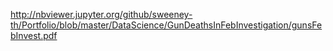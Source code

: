 http://nbviewer.jupyter.org/github/sweeney-th/Portfolio/blob/master/DataScience/GunDeathsInFebInvestigation/gunsFebInvest.pdf
